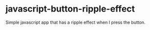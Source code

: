 # javascript-button-ripple-effect

Simple javascript app that has a ripple effect when I press the button.
